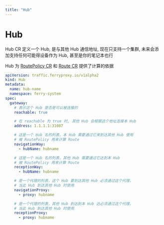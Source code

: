 ```yaml
---
title: "Hub"
---
```


# Hub

Hub CR 定义一个 Hub, 是与其他 Hub 通信地址,
现在只支持一个集群, 未来会添加支持任何可能得设备作为 Hub, 甚至是你的笔记本也行

Hub 为 [RoutePolicy CR][1] 和 [Route CR][2] 提供了计算的依据

``` yaml
apiVersion: traffic.ferryproxy.io/v1alpha2
kind: Hub
metadata:
  name: hub-name
  namespace: ferry-system
spec:
  gateway:
    # 表示这个 Hub 是否是可以被连接的
    reachable: true

    # 在 reachable 为 true 时, 其他 Hub 会根据这个地址连接本 Hub
    address: 1.1.1.1:31087

    # 这是一个 Hub 名的列表，本 Hub 需要通过它来到达其他 Hub 使用
    # 被 RoutePolicy 用来计算 Route
    navigationWay:
      - hubName: hubname

    # 这是一个 Hub 名的列表，其他 Hub 需要通过它达到本 Hub
    # 被 RoutePolicy 用来计算 Route
    receptionWay:
      - hubName: hubname

    # 是一个代理的列表，这个 Hub 要到达其他 Hub 必须通过这个代理。
    # 当此 Hub 到达其他 Hub 时使用
    navigationProxy:
      - proxy: hubname

    # 是一个代理的列表，其他 Hub 到达到本 Hub 达必须通过这个代理。
    # 当此 Hub 到达其他 Hub 时使用
    receptionProxy:
      - proxy: hubname
```

[1]: ./route_policy
[2]: ./hub
